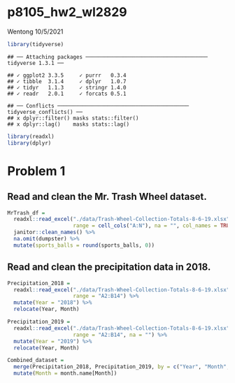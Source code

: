 p8105\_hw2\_wl2829
================
Wentong
10/5/2021

``` r
library(tidyverse)
```

    ## ── Attaching packages ─────────────────────────────────────── tidyverse 1.3.1 ──

    ## ✓ ggplot2 3.3.5     ✓ purrr   0.3.4
    ## ✓ tibble  3.1.4     ✓ dplyr   1.0.7
    ## ✓ tidyr   1.1.3     ✓ stringr 1.4.0
    ## ✓ readr   2.0.1     ✓ forcats 0.5.1

    ## ── Conflicts ────────────────────────────────────────── tidyverse_conflicts() ──
    ## x dplyr::filter() masks stats::filter()
    ## x dplyr::lag()    masks stats::lag()

``` r
library(readxl)
library(dplyr)
```

# Problem 1

## Read and clean the Mr. Trash Wheel dataset.

``` r
MrTrash_df = 
  readxl::read_excel("./data/Trash-Wheel-Collection-Totals-8-6-19.xlsx", sheet = 1, 
                     range = cell_cols("A:N"), na = "", col_names = TRUE) %>% 
  janitor::clean_names() %>% 
  na.omit(dumpster) %>% 
  mutate(sports_balls = round(sports_balls, 0))
```

## Read and clean the precipitation data in 2018.

``` r
Precipitation_2018 = 
  readxl::read_excel("./data/Trash-Wheel-Collection-Totals-8-6-19.xlsx", sheet = 5, 
                     range = "A2:B14") %>% 
  mutate(Year = "2018") %>%
  relocate(Year, Month)

Precipitation_2019 =
  readxl::read_excel("./data/Trash-Wheel-Collection-Totals-8-6-19.xlsx", sheet = 4, 
                     range = "A2:B14", na = "") %>% 
  mutate(Year = "2019") %>% 
  relocate(Year, Month)

Combined_dataset = 
  merge(Precipitation_2018, Precipitation_2019, by = c("Year", "Month", "Total"), all = TRUE) %>% 
  mutate(Month = month.name[Month])
```

